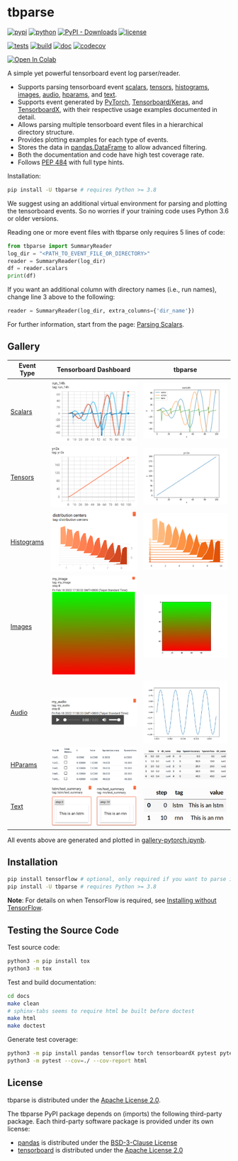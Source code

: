 # tbparse

[![pypi](https://img.shields.io/pypi/v/tbparse)](https://pypi.org/project/tbparse/)
[![python](https://img.shields.io/pypi/pyversions/tbparse)](https://pypi.org/project/tbparse/)
[![PyPI - Downloads](https://img.shields.io/pypi/dm/tbparse)](https://pypistats.org/packages/tbparse)
[![license](https://img.shields.io/pypi/l/tbparse)](https://github.com/j3soon/tbparse/blob/master/LICENSE)

[![tests](https://img.shields.io/github/actions/workflow/status/j3soon/tbparse/test-with-tox.yaml?label=tests)](https://github.com/j3soon/tbparse/actions/workflows/test-with-tox.yaml)
[![build](https://img.shields.io/github/actions/workflow/status/j3soon/tbparse/publish-to-pypi.yaml)](https://github.com/j3soon/tbparse/actions/workflows/publish-to-pypi.yaml)
[![doc](https://readthedocs.org/projects/tbparse/badge/?version=latest)](https://tbparse.readthedocs.io/en/latest)
[![codecov](https://codecov.io/gh/j3soon/tbparse/branch/master/graph/badge.svg?token=ASxeqFrMom)](https://codecov.io/gh/j3soon/tbparse)

[![Open In Colab](https://colab.research.google.com/assets/colab-badge.svg)](https://colab.research.google.com/github/j3soon/tbparse/blob/master/docs/notebooks/gallery-pytorch.ipynb)

A simple yet powerful tensorboard event log parser/reader.

* Supports parsing tensorboard event [scalars][parsing-scalars], [tensors][parsing-tensors], [histograms][parsing-histograms], [images][parsing-images], [audio][parsing-audio], [hparams][parsing-hparams], and [text][parsing-text].
* Supports event generated by
  [PyTorch](https://pytorch.org/docs/stable/tensorboard.html), [Tensorboard/Keras](https://www.tensorflow.org/tensorboard), and [TensorboardX](https://github.com/lanpa/tensorboardX), with their respective usage examples documented in detail.
* Allows parsing multiple tensorboard event files in a hierarchical directory structure.
* Provides plotting examples for each type of events.
* Stores the data in [pandas.DataFrame](https://pandas.pydata.org/pandas-docs/stable/reference/api/pandas.DataFrame.html) to allow advanced filtering.
* Both the documentation and code have high test coverage rate.
* Follows [PEP 484](https://www.python.org/dev/peps/pep-0484/) with full type hints.

Installation:

```sh
pip install -U tbparse # requires Python >= 3.8
```

We suggest using an additional virtual environment for parsing and plotting the tensorboard events. So no worries if your training code uses Python 3.6 or older versions.

Reading one or more event files with tbparse only requires 5 lines of code:

```py
from tbparse import SummaryReader
log_dir = "<PATH_TO_EVENT_FILE_OR_DIRECTORY>"
reader = SummaryReader(log_dir)
df = reader.scalars
print(df)
```

If you want an additional column with directory names (i.e., run names), change line 3 above to the following:

```py
reader = SummaryReader(log_dir, extra_columns={'dir_name'})
```

For further information, start from the page: [Parsing Scalars][parsing-scalars].

## Gallery

| Event Type                       | Tensorboard Dashboard                        | tbparse                                 |
|----------------------------------|----------------------------------------------|-----------------------------------------|
| [Scalars][parsing-scalars]       | ![](https://raw.githubusercontent.com/j3soon/tbparse/master/docs/images/tb-dashboard/scalars.png)    | ![](https://raw.githubusercontent.com/j3soon/tbparse/master/docs/images/tbparse/scalars.png)    |
| [Tensors][parsing-tensors]       | ![](https://raw.githubusercontent.com/j3soon/tbparse/master/docs/images/tb-dashboard/tensors.png)    | ![](https://raw.githubusercontent.com/j3soon/tbparse/master/docs/images/tbparse/tensors.png)    |
| [Histograms][parsing-histograms] | ![](https://raw.githubusercontent.com/j3soon/tbparse/master/docs/images/tb-dashboard/histograms.png) | ![](https://raw.githubusercontent.com/j3soon/tbparse/master/docs/images/tbparse/histograms.png) |
| [Images][parsing-images]         | ![](https://raw.githubusercontent.com/j3soon/tbparse/master/docs/images/tb-dashboard/images.png)     | ![](https://raw.githubusercontent.com/j3soon/tbparse/master/docs/images/tbparse/images.png)     |
| [Audio][parsing-audio]           | ![](https://raw.githubusercontent.com/j3soon/tbparse/master/docs/images/tb-dashboard/audio.png)      | ![](https://raw.githubusercontent.com/j3soon/tbparse/master/docs/images/tbparse/audio.png)      |
| [HParams][parsing-hparams]       | ![](https://raw.githubusercontent.com/j3soon/tbparse/master/docs/images/tb-dashboard/hparams.png)    | ![](https://raw.githubusercontent.com/j3soon/tbparse/master/docs/images/tbparse/hparams.png)    |
| [Text][parsing-text]             | ![](https://raw.githubusercontent.com/j3soon/tbparse/master/docs/images/tb-dashboard/text.png)       | ![](https://raw.githubusercontent.com/j3soon/tbparse/master/docs/images/tbparse/text.png)       |

[parsing-scalars]: https://tbparse.readthedocs.io/en/latest/pages/parsing-scalars.html
[parsing-tensors]: https://tbparse.readthedocs.io/en/latest/pages/parsing-tensors.html
[parsing-histograms]: https://tbparse.readthedocs.io/en/latest/pages/parsing-histograms.html
[parsing-images]: https://tbparse.readthedocs.io/en/latest/pages/parsing-images.html
[parsing-audio]: https://tbparse.readthedocs.io/en/latest/pages/parsing-audio.html
[parsing-hparams]: https://tbparse.readthedocs.io/en/latest/pages/parsing-hparams.html
[parsing-text]: https://tbparse.readthedocs.io/en/latest/pages/parsing-text.html

All events above are generated and plotted in [gallery-pytorch.ipynb](https://github.com/j3soon/tbparse/blob/master/docs/notebooks/gallery-pytorch.ipynb).

## Installation

```sh
pip install tensorflow # optional, only required if you want to parse images and audio
pip install -U tbparse # requires Python >= 3.8
```

**Note**: For details on when TensorFlow is required, see [Installing without TensorFlow](https://tbparse.readthedocs.io/en/latest/pages/installation.html#installing-without-tensorflow).

## Testing the Source Code

Test source code:

```sh
python3 -m pip install tox
python3 -m tox
```

Test and build documentation:

```sh
cd docs
make clean
# sphinx-tabs seems to require html be built before doctest
make html
make doctest
```

Generate test coverage:

```sh
python3 -m pip install pandas tensorflow torch tensorboardX pytest pytest-cov
python3 -m pytest --cov=./ --cov-report html
```

## License

tbparse is distributed under the [Apache License 2.0](LICENSE).

The tbparse PyPI package depends on (imports) the following third-party package. Each third-party software package is provided under its own license:
- [pandas](https://github.com/pandas-dev/pandas) is distributed under the [BSD-3-Clause License ](https://github.com/pandas-dev/pandas/blob/main/LICENSE)
- [tensorboard](https://github.com/tensorflow/tensorboard) is distributed under the [Apache License 2.0](https://github.com/tensorflow/tensorboard/blob/master/LICENSE)
